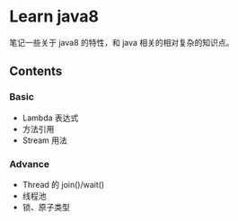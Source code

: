 # Learn java8

笔记一些关于 java8 的特性，和 java 相关的相对复杂的知识点。

## Contents

### Basic

- Lambda 表达式
- 方法引用
- Stream 用法


### Advance

- Thread 的 join()/wait()
- 线程池
- 锁、原子类型